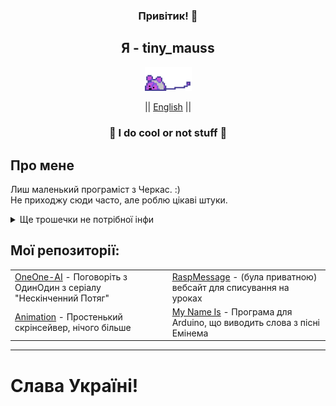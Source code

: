 <div align="center">
    <h3>Привітик! 👋</h3>
    <h2>Я - tiny_mauss</h2>
    <p>
        <a href="https://www.youtube.com/watch?v=xvFZjo5PgG0">
            <img src="mauss.webp" width="75" alt="Tiny Mauss"/>
        </a>
    </p>
    <p>
        || <a href="https://github.com/inhat-d/inhat-d/blob/main/README.md"><span>English</span></a> ||
    </p>
</div>

<div>
    <h3 align="center">👾 I do cool or not stuff 👾</h3>
    <h2>Про мене</h2>
    <p>
        Лиш маленький програміст з Черкас. :)<br>
        Не приходжу сюди часто, але роблю цікаві штуки.
    </p>

<details>
        <summary>Ще трошечки не потрібної інфи</summary>
        <strong>Спогади:</strong><br>
        [ПОМИЛКА: ДАННІ ЗАКОДОВАНО]<br>
        Ці спогади гріють мою душу як ніщо інше.<br><br>
        
<strong>Страхи:</strong><br>
        Таласофобія.<br><br>
        
<strong>Надії:</strong><br>
        Вижити.
    </details>

<p align="center"><h2>Мої репозиторії:</h2></p>
    <table align="center">
        <tr>
            <td><a href="https://github.com/inhat-d/OneOne">OneOne-AI</a> - Поговоріть з ОдинОдин з серіалу "Нескінченний Потяг"</td>
            <td><a href="https://github.com/inhat-d/RaspMessage">RaspMessage</a> - (була приватною) вебсайт для списування на уроках</td>
        </tr>
        <tr>
            <td><a href="https://github.com/inhat-d/animation">Animation</a> - Простенький скрінсейвер, нічого більше</td>
            <td><a href="https://github.com/inhat-d/MyNameIs-ARDUINO">My Name Is</a> - Програма для Arduino, що виводить слова з пісні Емінема</td>
        </tr>
    </table>
</div>

---

<h1>Слава Україні!</h1>
